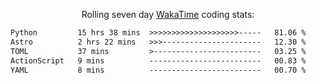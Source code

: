 <p align="center">Rolling seven day <a href="https://wakatime.com/@syrkis"/>WakaTime</a> coding stats:</p>
<!--START_SECTION:waka-->

```txt
Python         15 hrs 38 mins  >>>>>>>>>>>>>>>>>>>>-----   81.06 %
Astro          2 hrs 22 mins   >>>----------------------   12.30 %
TOML           37 mins         >------------------------   03.25 %
ActionScript   9 mins          -------------------------   00.83 %
YAML           8 mins          -------------------------   00.70 %
```

<!--END_SECTION:waka-->
